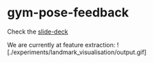 # gym-pose-feedback

Check the [slide-deck](./docs/slide-deck-mid-sem/midterm.pdf)

We are currently at feature extraction:
![./experiments/landmark_visualisation/output.gif]

